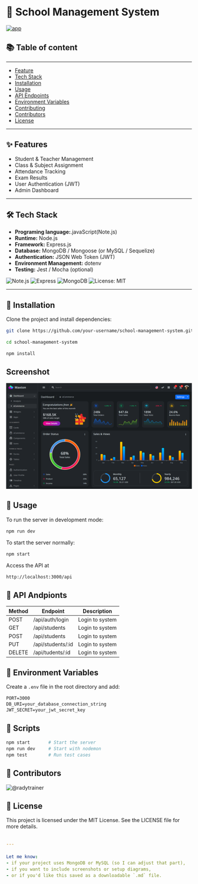# 🏫 School Management System
[![app](https://img.shields.io/badge/School_management_system-Administrator-green)](https://getbootstrap.com)
## 📚 Table of content

---

- [Feature](#feature)
- [Tech Stack](#tech-stack)
- [Installation](#installation)
- [Usage](#usage)
- [API Endpoints](#aoi-endpoiunts)
- [Environment Variables](#environment-variables)
- [Contributing](#contributing)
- [Contributors](#contributors)
- [License](#license)

---

## ✨ Features

- Student & Teacher Management
- Class & Subject Assignment
- Attendance Tracking
- Exam Results
- User Authentication (JWT)
- Admin Dashboard

---

## 🛠  Tech Stack

- **Programing language:**.javaScript(Note.js)
- **Runtime:** Node.js
- **Framework:** Express.js
- **Database:** MongoDB / Mongoose (or MySQL / Sequelize)
- **Authentication:** JSON Web Token (JWT)
- **Environment Management:** dotenv
- **Testing:** Jest / Mocha (optional)

![Note.js](https://img.shields.io/badge/Node.js-18.x-green)
![Express](https://img.shields.io/badge/Express.js-Framework-blue)
![MongoDB](https://img.shields.io/badge/MongoDB-Database-brightgreen)
![License: MIT](https://img.shields.io/badge/license-MIT-blue.svg)

---

## 🚀 Installation
Clone the project and install dependencies:

```bash
git clone https://github.com/your-username/school-management-system.git
```
```bash
cd school-management-system
```
```bash
npm install
```
## Screenshot
![alt text](image.png)
## 🔧 Usage
To run the server in development mode:


```bash
npm run dev
```
To start the server normally:
```bash
npm start
```
Access the API at
```bash
http://localhost:3000/api
```
## 📮 API Andpionts
|Method|Endpoint|Description|
|------|--------|-----------|
|POST|/api/auth/login|Login to system|
|GET|/api/students|Login to system|
| POST   |/api/students      | Login to system   |
| PUT   |/api/students/:id      | Login to system   |
| DELETE   |/api/tudents/:id     | Login to system   |


## 🔑 Environment Variables
Create a `.env` file in the root directory and add:
```env
PORT=3000
DB_URI=your_database_connection_string
JWT_SECRET=your_jwt_secret_key
```
## 🧪 Scripts
```bash
npm start       # Start the server
npm run dev     # Start with nodemon
npm test        # Run test cases
```


## 👥 Contributors
![@radytrainer](https://contrib.rocks/image?repo=radytrainer/demo-readme-file)


## 📄 License
This project is licensed under the MIT License.
See the LICENSE file for more details.
```yaml

---

Let me know:
- if your project uses MongoDB or MySQL (so I can adjust that part),
- if you want to include screenshots or setup diagrams,
- or if you'd like this saved as a downloadable `.md` file.
```
